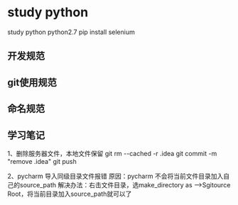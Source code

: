 # study python

study python
python2.7
pip install selenium

## 开发规范

## git使用规范

## 命名规范

## 学习笔记
1、删除服务器文件，本地文件保留
git rm --cached -r .idea
git commit -m "remove .idea"
git push

2、pycharm 导入同级目录文件报错
原因：pycharm 不会将当前文件目录加入自己的source_path
解决办法：右击文件目录，选make_directory as -->Sgitource Root，将当前目录加入source_path就可以了